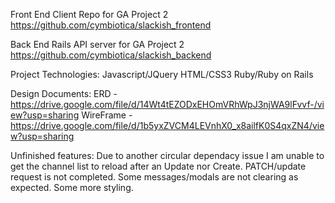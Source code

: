 Front End Client Repo for GA Project 2
https://github.com/cymbiotica/slackish_frontend

Back End Rails API server for GA Project 2
https://github.com/cymbiotica/slackish_backend

Project Technologies:
Javascript/JQuery
HTML/CSS3
Ruby/Ruby on Rails

Design Documents:
ERD - https://drive.google.com/file/d/14Wt4tEZODxEHOmVRhWpJ3njWA9lFvvf-/view?usp=sharing
WireFrame - https://drive.google.com/file/d/1b5yxZVCM4LEVnhX0_x8ailfK0S4qxZN4/view?usp=sharing

Unfinished features:
Due to another circular dependacy issue I am unable to get the channel list to reload after an Update nor Create.
PATCH/update request is not completed.
Some messages/modals are not clearing as expected.
Some more styling.



